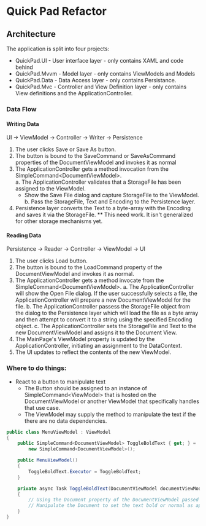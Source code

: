 # Quick Pad Refactor

## Architecture

The application is split into four projects:

* QuickPad.UI - User interface layer - only contains XAML and code behind
* QuickPad.Mvvm - Model layer - only contains ViewModels and Models
* QuickPad.Data - Data Access layer - only contains Persistance.
* QuickPad.Mvc - Controller and View Definition layer - only contains View definitions and the ApplicationController.

### Data Flow

#### Writing Data

UI -> ViewModel -> Controller -> Writer -> Persistence

1. The user clicks Save or Save As button.
2. The button is bound to the SaveCommand or SaveAsCommand properties of the DocumentViewModel and invokes it as normal
3. The ApplicationController gets a method invocation from the SimpleCommand&lt;DocumentViewModel&gt;.  
   a. The ApplicationController validates that a StorageFile has been assigned to the ViewModel.
      * Show the Save File dialog and capture StorageFile to the ViewModel.
   b. Pass the StorageFile, Text and Encoding to the Persistence layer.
4. Persistence layer converts the Text to a byte-array with the Encoding and saves it via the StorageFile. ** This need work.  It isn't generalized for other storage mechanisms yet.

#### Reading Data

Persistence -> Reader -> Controller -> ViewModel -> UI

1. The user clicks Load button.
2. The button is bound to the LoadCommand property of the DocumentViewModel and invokes it as normal.
3. The ApplicationController gets a method invocate from the SimpleCommand&lt;DocumentViewModel&gt;.
   a. The ApplicationController will show the Open File dialog.  If the user successfully selects a file, 
        the ApplicationController will prepare a new DocumentViewModel for the file.
   b. The ApplicationController passess the StorageFile object from the dialog to the Persistence layer
        which will load the file as a byte array and then attempt to convert it to a string using the
        specified Encoding object.
   c. The ApplicationController sets the StorageFile and Text to the new DocumentViewModel and assigns it to the Document View.
4. The MainPage's ViewModel property is updated by the ApplicationController, initiating an assignment to the DataContext.
5. The UI updates to reflect the contents of the new ViewModel.

### Where to do things:

* React to a button to manipulate text
  * The Button should be assigned to an instance of SimpleCommand&lt;ViewModel&gt; that is 
    hosted on the DocumentViewModel or another ViewModel that specifically handles that use case.
  * The ViewModel may supply the method to manipulate the text if the there are no data dependencies.

```csharp
public class MenuViewModel : ViewModel
{
    public SimpleCommand<DocumentViewModel> ToggleBoldText { get; } = 
        new SimpleCommand<DocumentViewModel>();

    public MenuViewModel()
    {
        ToggleBoldText.Executor = ToggleBoldText;
    }

    private async Task ToggleBoldText(DocumentViewModel documentViewModel)
    {
        // Using the Document property of the DocumentViewModel passed in,
        // Manipulate the Document to set the text bold or normal as appropriate.
    }
}
```

